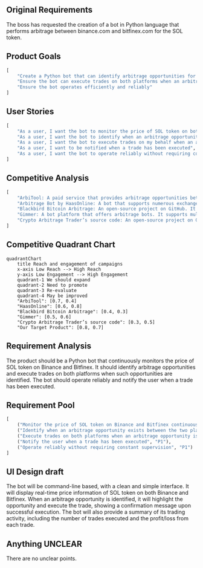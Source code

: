 ## Original Requirements
The boss has requested the creation of a bot in Python language that performs arbitrage between binance.com and bitfinex.com for the SOL token.

## Product Goals
```python
[
    "Create a Python bot that can identify arbitrage opportunities for the SOL token between Binance and Bitfinex",
    "Ensure the bot can execute trades on both platforms when an arbitrage opportunity is identified",
    "Ensure the bot operates efficiently and reliably"
]
```

## User Stories
```python
[
    "As a user, I want the bot to monitor the price of SOL token on both Binance and Bitfinex continuously",
    "As a user, I want the bot to identify when an arbitrage opportunity exists between the two platforms",
    "As a user, I want the bot to execute trades on my behalf when an arbitrage opportunity is identified",
    "As a user, I want to be notified when a trade has been executed",
    "As a user, I want the bot to operate reliably without requiring constant supervision"
]
```

## Competitive Analysis
```python
[
    "ArbiTool: A paid service that provides arbitrage opportunities between various exchanges. However, it does not execute trades on behalf of users.",
    "Arbitrage Bot by HaasOnline: A bot that supports numerous exchanges and cryptocurrencies. It is highly customizable but requires technical knowledge to set up and use.",
    "Blackbird Bitcoin Arbitrage: An open-source project on GitHub. It supports Bitcoin but does not support other cryptocurrencies like SOL.",
    "Gimmer: A bot platform that offers arbitrage bots. It supports multiple exchanges but requires users to rent or buy bots.",
    "Crypto Arbitrage Trader’s source code: An open-source project on GitHub. It supports multiple exchanges and cryptocurrencies but requires technical knowledge to set up and use."
]
```

## Competitive Quadrant Chart
```mermaid
quadrantChart
    title Reach and engagement of campaigns
    x-axis Low Reach --> High Reach
    y-axis Low Engagement --> High Engagement
    quadrant-1 We should expand
    quadrant-2 Need to promote
    quadrant-3 Re-evaluate
    quadrant-4 May be improved
    "ArbiTool": [0.7, 0.4]
    "HaasOnline": [0.6, 0.8]
    "Blackbird Bitcoin Arbitrage": [0.4, 0.3]
    "Gimmer": [0.5, 0.6]
    "Crypto Arbitrage Trader’s source code": [0.3, 0.5]
    "Our Target Product": [0.8, 0.7]
```

## Requirement Analysis
The product should be a Python bot that continuously monitors the price of SOL token on Binance and Bitfinex. It should identify arbitrage opportunities and execute trades on both platforms when such opportunities are identified. The bot should operate reliably and notify the user when a trade has been executed.

## Requirement Pool
```python
[
    ("Monitor the price of SOL token on Binance and Bitfinex continuously", "P0"),
    ("Identify when an arbitrage opportunity exists between the two platforms", "P0"),
    ("Execute trades on both platforms when an arbitrage opportunity is identified", "P0"),
    ("Notify the user when a trade has been executed", "P1"),
    ("Operate reliably without requiring constant supervision", "P1")
]
```

## UI Design draft
The bot will be command-line based, with a clean and simple interface. It will display real-time price information of SOL token on both Binance and Bitfinex. When an arbitrage opportunity is identified, it will highlight the opportunity and execute the trade, showing a confirmation message upon successful execution. The bot will also provide a summary of its trading activity, including the number of trades executed and the profit/loss from each trade.

## Anything UNCLEAR
There are no unclear points.